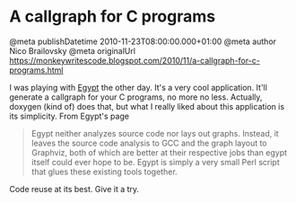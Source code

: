 # A callgraph for C programs

@meta publishDatetime 2010-11-23T08:00:00.000+01:00
@meta author Nico Brailovsky
@meta originalUrl https://monkeywritescode.blogspot.com/2010/11/a-callgraph-for-c-programs.html

I was playing with [Egypt](http://www.gson.org/egypt/) the other day. It's a very cool application. It'll generate a callgraph for your C programs, no more no less. Actually, doxygen (kind of) does that, but what I really liked about this application is its simplicity. From Egypt's page

>
> Egypt neither analyzes source code nor lays out graphs. Instead, it leaves the source code analysis to GCC and the graph layout to Graphviz, both of which are better at their respective jobs than egypt itself could ever hope to be. Egypt is simply a very small Perl script that glues these existing tools together.
>

Code reuse at its best. Give it a try.

